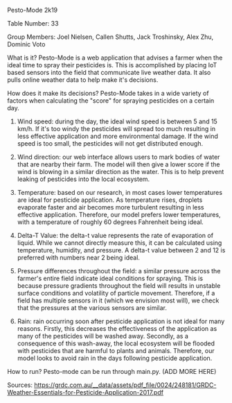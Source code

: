 Pesto-Mode 2k19

Table Number: 33

Group Members: Joel Nielsen, Callen Shutts, Jack Troshinsky, Alex Zhu,
Dominic Voto

What is it?
Pesto-Mode is a web application that advises a farmer when the ideal time to spray
their pesticides is. This is accomplished by placing IoT based sensors into the
field that communicate live weather data. It also pulls online weather data to
help make it's decisions.


How does it make its decisions?
Pesto-Mode takes in a wide variety of factors when calculating the "score" for
spraying pesticides on a certain day.

  1.  Wind speed: during the day, the ideal wind speed is between 5 and 15 km/h.
  If it's too windy the pesticides will spread too much resulting in less effective
  application and more environmental damage. If the wind speed is too small, the
  pesticides will not get distributed enough.

  2.  Wind direction: our web interface allows users to mark bodies of water that
  are nearby their farm. The model will then give a lower score if the wind is
  blowing in a similar direction as the water. This is to help prevent leaking of
  pesticides into the local ecosystem.

  3.  Temperature: based on our research, in most cases lower temperatures are
  ideal for pesticide application. As temperature rises, droplets evaporate faster
  and air becomes more turbulent resulting in less effective application. Therefore,
  our model prefers lower temperatures, with a temperature of roughly 60 degrees
  Fahrenheit being ideal.

  4.  Delta-T Value: the delta-t value represents the rate of evaporation of liquid.
  While we cannot directly measure this, it can be calculated using temperature,
  humidity, and pressure. A delta-t value between 2 and 12 is preferred with numbers
  near 2 being ideal.

  5.  Pressure differences throughout the field: a similar pressure across the
  farmer's entire field indicate ideal conditions for spraying. This is because
  pressure gradients throughout the field will results in unstable surface
  conditions and volatility of particle movement. Therefore, if a field has multiple
  sensors in it (which we envision most will), we check that the pressures at the
  various sensors are similar.

  6.  Rain: rain occurring soon after pesticide application is not ideal for many
  reasons. Firstly, this decreases the effectiveness of the application as many of
  the pesticides will be washed away. Secondly, as a consequence of this wash-away,
  the local ecosystem will be flooded with pesticides that are harmful to plants
  and animals. Therefore, our model looks to avoid rain in the days following
  pesticide application.

How to run?
Pesto-mode can be run through main.py. (ADD MORE HERE)

Sources:
https://grdc.com.au/__data/assets/pdf_file/0024/248181/GRDC-Weather-Essentials-for-Pesticide-Application-2017.pdf
